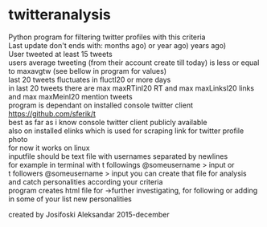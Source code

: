 # twitteranalysis  
  
Python program for filtering twitter profiles with this criteria  
Last update don't ends with: months ago) or year ago) years ago)  
User tweeted at least 15 tweets  
users average tweeting (from their account create till today) is less or equal to maxavgtw (see bellow in program for values)  
last 20 tweets fluctuates in fluctl20 or more days  
in last 20 tweets there are max maxRTinl20 RT and max maxLinksl20 links and max maxMeinl20 mention tweets  
program is dependant on installed console twitter client https://github.com/sferik/t  
best as far as i know console twitter client publicly available  
also on installed elinks which is used for scraping link for twitter profile photo  
for now it works on linux  
inputfile should be text file with usernames separated by newlines  
for example in terminal with t followings @someusername > input or  
t followers @someusername > input you can create that file for analysis  
and catch personalities according your criteria  
program creates html file for ->further investigating, for following or adding in some of your list new personalities  
  
created by Josifoski Aleksandar 2015-december  

